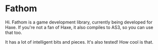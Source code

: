 # Fathom

Hi. Fathom is a game development library, currently being developed for Haxe. If you're not a fan of Haxe, it also compiles to AS3, so you can use that too.

It has a lot of intelligent bits and pieces. It's also tested! How cool is that.
